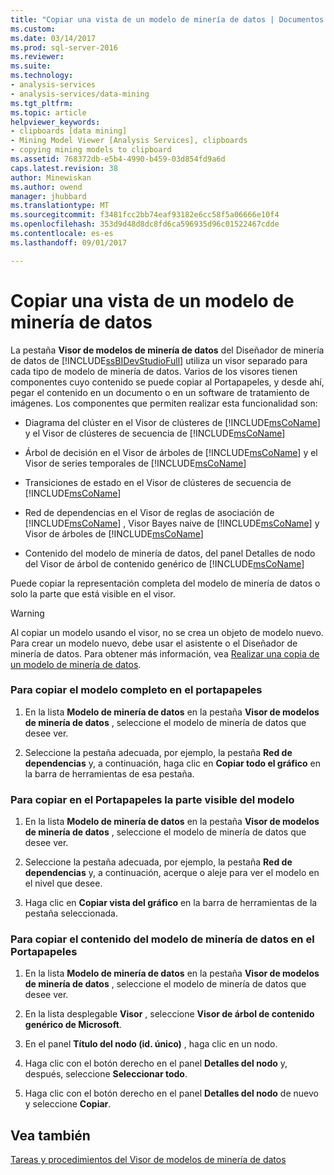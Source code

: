 ```yaml
---
title: "Copiar una vista de un modelo de minería de datos | Documentos de Microsoft"
ms.custom: 
ms.date: 03/14/2017
ms.prod: sql-server-2016
ms.reviewer: 
ms.suite: 
ms.technology:
- analysis-services
- analysis-services/data-mining
ms.tgt_pltfrm: 
ms.topic: article
helpviewer_keywords:
- clipboards [data mining]
- Mining Model Viewer [Analysis Services], clipboards
- copying mining models to clipboard
ms.assetid: 768372db-e5b4-4990-b459-03d854fd9a6d
caps.latest.revision: 38
author: Minewiskan
ms.author: owend
manager: jhubbard
ms.translationtype: MT
ms.sourcegitcommit: f3481fcc2bb74eaf93182e6cc58f5a06666e10f4
ms.openlocfilehash: 353d9d48d8dc8fd6ca596935d96c01522467cdde
ms.contentlocale: es-es
ms.lasthandoff: 09/01/2017

---
```

# <a name="copy-a-view-of-a-mining-model"></a>Copiar una vista de un modelo de minería de datos
  La pestaña **Visor de modelos de minería de datos** del Diseñador de minería de datos de [!INCLUDE[ssBIDevStudioFull](../../includes/ssbidevstudiofull-md.md)] utiliza un visor separado para cada tipo de modelo de minería de datos. Varios de los visores tienen componentes cuyo contenido se puede copiar al Portapapeles, y desde ahí, pegar el contenido en un documento o en un software de tratamiento de imágenes. Los componentes que permiten realizar esta funcionalidad son:  
  
-   Diagrama del clúster en el Visor de clústeres de [!INCLUDE[msCoName](../../includes/msconame-md.md)] y el Visor de clústeres de secuencia de [!INCLUDE[msCoName](../../includes/msconame-md.md)]  
  
-   Árbol de decisión en el Visor de árboles de [!INCLUDE[msCoName](../../includes/msconame-md.md)] y el Visor de series temporales de [!INCLUDE[msCoName](../../includes/msconame-md.md)]  
  
-   Transiciones de estado en el Visor de clústeres de secuencia de [!INCLUDE[msCoName](../../includes/msconame-md.md)]  
  
-   Red de dependencias en el Visor de reglas de asociación de [!INCLUDE[msCoName](../../includes/msconame-md.md)] , Visor Bayes naive de [!INCLUDE[msCoName](../../includes/msconame-md.md)] y Visor de árboles de [!INCLUDE[msCoName](../../includes/msconame-md.md)]  
  
-   Contenido del modelo de minería de datos, del panel Detalles de nodo del Visor de árbol de contenido genérico de [!INCLUDE[msCoName](../../includes/msconame-md.md)]  
  
 Puede copiar la representación completa del modelo de minería de datos o solo la parte que está visible en el visor.  
  
> [!WARNING]  
>  Al copiar un modelo usando el visor, no se crea un objeto de modelo nuevo. Para crear un modelo nuevo, debe usar el asistente o el Diseñador de minería de datos. Para obtener más información, vea [Realizar una copia de un modelo de minería de datos](../../analysis-services/data-mining/make-a-copy-of-a-mining-model.md).  
  
### <a name="to-copy-the-complete-model-to-the-clipboard"></a>Para copiar el modelo completo en el portapapeles  
  
1.  En la lista **Modelo de minería de datos** en la pestaña **Visor de modelos de minería de datos** , seleccione el modelo de minería de datos que desee ver.  
  
2.  Seleccione la pestaña adecuada, por ejemplo, la pestaña **Red de dependencias** y, a continuación, haga clic en **Copiar todo el gráfico** en la barra de herramientas de esa pestaña.  
  
### <a name="to-copy-the-visible-piece-of-the-model-to-the-clipboard"></a>Para copiar en el Portapapeles la parte visible del modelo  
  
1.  En la lista **Modelo de minería de datos** en la pestaña **Visor de modelos de minería de datos** , seleccione el modelo de minería de datos que desee ver.  
  
2.  Seleccione la pestaña adecuada, por ejemplo, la pestaña **Red de dependencias** y, a continuación, acerque o aleje para ver el modelo en el nivel que desee.  
  
3.  Haga clic en **Copiar vista del gráfico** en la barra de herramientas de la pestaña seleccionada.  
  
### <a name="to-copy-the-mining-model-content-to-the-clipboard"></a>Para copiar el contenido del modelo de minería de datos en el Portapapeles  
  
1.  En la lista **Modelo de minería de datos** en la pestaña **Visor de modelos de minería de datos** , seleccione el modelo de minería de datos que desee ver.  
  
2.  En la lista desplegable **Visor** , seleccione **Visor de árbol de contenido genérico de Microsoft**.  
  
3.  En el panel **Título del nodo (id. único)** , haga clic en un nodo.  
  
4.  Haga clic con el botón derecho en el panel **Detalles del nodo** y, después, seleccione **Seleccionar todo**.  
  
5.  Haga clic con el botón derecho en el panel **Detalles del nodo** de nuevo y seleccione **Copiar**.  
  
## <a name="see-also"></a>Vea también  
 [Tareas y procedimientos del Visor de modelos de minería de datos](../../analysis-services/data-mining/mining-model-viewer-tasks-and-how-tos.md)  
  
  
